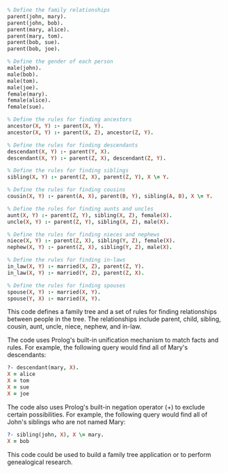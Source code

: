 ```prolog
% Define the family relationships
parent(john, mary).
parent(john, bob).
parent(mary, alice).
parent(mary, tom).
parent(bob, sue).
parent(bob, joe).

% Define the gender of each person
male(john).
male(bob).
male(tom).
male(joe).
female(mary).
female(alice).
female(sue).

% Define the rules for finding ancestors
ancestor(X, Y) :- parent(X, Y).
ancestor(X, Y) :- parent(X, Z), ancestor(Z, Y).

% Define the rules for finding descendants
descendant(X, Y) :- parent(Y, X).
descendant(X, Y) :- parent(Z, X), descendant(Z, Y).

% Define the rules for finding siblings
sibling(X, Y) :- parent(Z, X), parent(Z, Y), X \= Y.

% Define the rules for finding cousins
cousin(X, Y) :- parent(A, X), parent(B, Y), sibling(A, B), X \= Y.

% Define the rules for finding aunts and uncles
aunt(X, Y) :- parent(Z, Y), sibling(X, Z), female(X).
uncle(X, Y) :- parent(Z, Y), sibling(X, Z), male(X).

% Define the rules for finding nieces and nephews
niece(X, Y) :- parent(Z, X), sibling(Y, Z), female(X).
nephew(X, Y) :- parent(Z, X), sibling(Y, Z), male(X).

% Define the rules for finding in-laws
in_law(X, Y) :- married(X, Z), parent(Z, Y).
in_law(X, Y) :- married(Y, Z), parent(Z, X).

% Define the rules for finding spouses
spouse(X, Y) :- married(X, Y).
spouse(Y, X) :- married(X, Y).
```

This code defines a family tree and a set of rules for finding relationships between people in the tree. The relationships include parent, child, sibling, cousin, aunt, uncle, niece, nephew, and in-law.

The code uses Prolog's built-in unification mechanism to match facts and rules. For example, the following query would find all of Mary's descendants:

```prolog
?- descendant(mary, X).
X = alice
X = tom
X = sue
X = joe
```

The code also uses Prolog's built-in negation operator (\+) to exclude certain possibilities. For example, the following query would find all of John's siblings who are not named Mary:

```prolog
?- sibling(john, X), X \= mary.
X = bob
```

This code could be used to build a family tree application or to perform genealogical research.